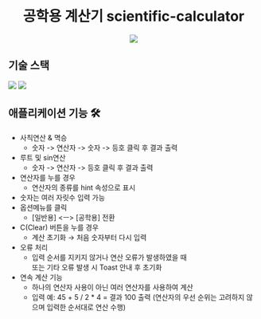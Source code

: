 <h1 align="center">공학용 계산기 scientific-calculator</h1>
<p align="center">
  <img src="https://user-images.githubusercontent.com/72064966/183895156-d4edafee-d992-48a4-8b71-97cccf86b04d.PNG">
</p>

## 기술 스택
<p>
  <img src="https://img.shields.io/badge/Java-007396?style=flat-square&logo=Java&logoColor=white"/>
  <img src="https://img.shields.io/badge/Android-3DDC84?style=flat-square&logo=android&logoColor=white"/>
</p>

## 애플리케이션 기능 🛠
* 사칙연산 & 멱승
  * 숫자 -> 연산자 -> 숫자 -> 등호 클릭 후 결과 출력
* 루트 및 sin연산
  * 숫자 -> 연산자 -> 등호 클릭 후 결과 출력
* 연산자를 누를 경우 
  * 연산자의 종류를 hint 속성으로 표시
* 숫자는 여러 자릿수 입력 가능
* 옵션메뉴를 클릭
  * [일반용] <ㅡ> [공학용] 전환
* C(Clear) 버튼을 누를 경우
  * 계산 초기화 → 처음 숫자부터 다시 입력
* 오류 처리
  * 입력 순서를 지키지 않거나 연산 오류가 발생하였을 때   
    또는 기타 오류 발생 시 Toast 안내 후 초기화
* 연속 계산 기능
  * 하나의 연산자 사용이 아닌 여러 연산자를 사용하여 계산
  * 입력 예: 45 + 5 / 2 * 4 = 결과 100 출력 (연산자의 우선
  순위는 고려하지 않으며 입력한 순서대로 연산 수행)
